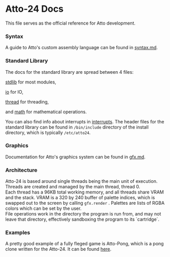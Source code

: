 # Atto-24 Docs

This file serves as the official reference for Atto development.

### Syntax

A guide to Atto's custom assembly language can be found in [syntax.md](syntax.md).

### Standard Library

The docs for the standard library are spread between 4 files:

[stdlib](stdlib.md) for most modules,

[io](io.md) for IO,

[thread](thread.md) for threading,

and [math](math.md) for mathematical operations.

You can also find info about interrupts in [interrupts](interrupts.md).
The header files for the standard library can be found in `/bin/include` directory of the install directory, which is typically `/etc/atto24`.
### Graphics

Documentation for Atto's graphics system can be found in [gfx.md](gfx.md). 

### Architecture
Atto-24 is based around single threads being the main unit of execution. Threads are created and managed by the main thread, thread 0.    
Each thread has a 96KB total working memory, and all threads share VRAM and the stack. VRAM is a 320 by 240 buffer of palette indices, which is swapped out to the screen by calling `gfx.render` . Palettes are lists of RGBA colors which can be set by the user.    
File operations work in the directory the program is run from, and may not leave that directory, effectively sandboxing the program to its \`cartridge\`.

### Examples
A pretty good example of a fully fleged game is Atto-Pong, which is a pong clone written for the Atto-24. It can be found [here](https://www.github.com/darksystemgit/attopong).